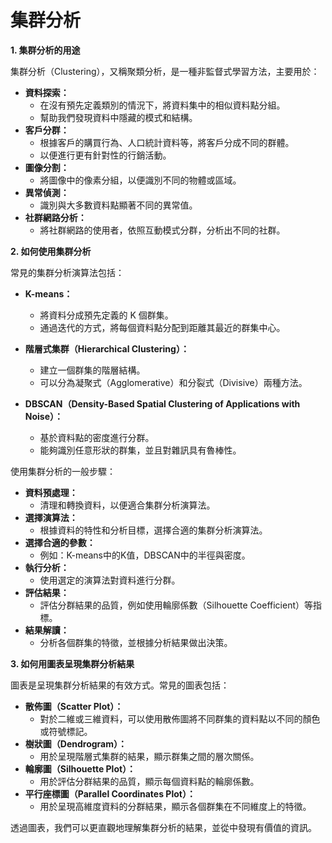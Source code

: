 # 集群分析

**1. 集群分析的用途**

集群分析（Clustering），又稱聚類分析，是一種非監督式學習方法，主要用於：

* **資料探索：**
    * 在沒有預先定義類別的情況下，將資料集中的相似資料點分組。
    * 幫助我們發現資料中隱藏的模式和結構。
* **客戶分群：**
    * 根據客戶的購買行為、人口統計資料等，將客戶分成不同的群體。
    * 以便進行更有針對性的行銷活動。
* **圖像分割：**
    * 將圖像中的像素分組，以便識別不同的物體或區域。
* **異常偵測：**
    * 識別與大多數資料點顯著不同的異常值。
* **社群網路分析：**
    * 將社群網路的使用者，依照互動模式分群，分析出不同的社群。

**2. 如何使用集群分析**

常見的集群分析演算法包括：

* **K-means：**

    * 將資料分成預先定義的 K 個群集。
    * 通過迭代的方式，將每個資料點分配到距離其最近的群集中心。
* **階層式集群（Hierarchical Clustering）：**
    * 建立一個群集的階層結構。
    * 可以分為凝聚式（Agglomerative）和分裂式（Divisive）兩種方法。
* **DBSCAN（Density-Based Spatial Clustering of Applications with Noise）：**
    * 基於資料點的密度進行分群。
    * 能夠識別任意形狀的群集，並且對雜訊具有魯棒性。

使用集群分析的一般步驟：

* **資料預處理：**
    * 清理和轉換資料，以便適合集群分析演算法。
* **選擇演算法：**
    * 根據資料的特性和分析目標，選擇合適的集群分析演算法。
* **選擇合適的參數：**
    * 例如：K-means中的K值，DBSCAN中的半徑與密度。
* **執行分析：**
    * 使用選定的演算法對資料進行分群。
* **評估結果：**
    * 評估分群結果的品質，例如使用輪廓係數（Silhouette Coefficient）等指標。
* **結果解讀：**
    * 分析各個群集的特徵，並根據分析結果做出決策。

**3. 如何用圖表呈現集群分析結果**

圖表是呈現集群分析結果的有效方式。常見的圖表包括：

* **散佈圖（Scatter Plot）：**
    * 對於二維或三維資料，可以使用散佈圖將不同群集的資料點以不同的顏色或符號標記。
* **樹狀圖（Dendrogram）：**
    * 用於呈現階層式集群的結果，顯示群集之間的層次關係。
* **輪廓圖（Silhouette Plot）：**
    * 用於評估分群結果的品質，顯示每個資料點的輪廓係數。
* **平行座標圖（Parallel Coordinates Plot）：**
    * 用於呈現高維度資料的分群結果，顯示各個群集在不同維度上的特徵。

透過圖表，我們可以更直觀地理解集群分析的結果，並從中發現有價值的資訊。
